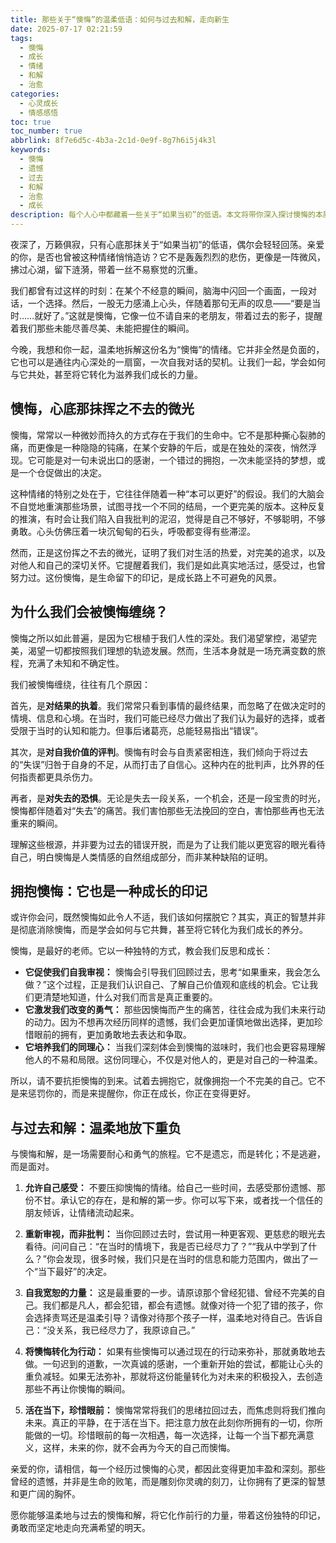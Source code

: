 ```yaml
---
title: 那些关于“懊悔”的温柔低语：如何与过去和解，走向新生
date: 2025-07-17 02:21:59
tags:
  - 懊悔
  - 成长
  - 情绪
  - 和解
  - 治愈
categories:
  - 心灵成长
  - 情感感悟
toc: true
toc_number: true
abbrlink: 8f7e6d5c-4b3a-2c1d-0e9f-8g7h6i5j4k3l
keywords:
  - 懊悔
  - 遗憾
  - 过去
  - 和解
  - 治愈
  - 成长
description: 每个人心中都藏着一些关于“如果当初”的低语。本文将带你深入探讨懊悔的本质，理解它如何塑造我们，并温柔地引导你学会与过去的遗憾和解，将懊悔转化为成长的力量，最终走向内心的平静与新生。
---
```


夜深了，万籁俱寂，只有心底那抹关于“如果当初”的低语，偶尔会轻轻回荡。亲爱的你，是否也曾被这种情绪悄悄造访？它不是轰轰烈烈的悲伤，更像是一阵微风，拂过心湖，留下涟漪，带着一丝不易察觉的沉重。

我们都曾有过这样的时刻：在某个不经意的瞬间，脑海中闪回一个画面，一段对话，一个选择。然后，一股无力感涌上心头，伴随着那句无声的叹息——“要是当时……就好了。”这就是懊悔，它像一位不请自来的老朋友，带着过去的影子，提醒着我们那些未能尽善尽美、未能把握住的瞬间。

今晚，我想和你一起，温柔地拆解这份名为“懊悔”的情绪。它并非全然是负面的，它也可以是通往内心深处的一扇窗，一次自我对话的契机。让我们一起，学会如何与它共处，甚至将它转化为滋养我们成长的力量。

## 懊悔，心底那抹挥之不去的微光

懊悔，常常以一种微妙而持久的方式存在于我们的生命中。它不是那种撕心裂肺的痛，而更像是一种隐隐的钝痛，在某个安静的午后，或是在独处的深夜，悄然浮现。它可能是对一句未说出口的感谢，一个错过的拥抱，一次未能坚持的梦想，或是一个仓促做出的决定。

这种情绪的特别之处在于，它往往伴随着一种“本可以更好”的假设。我们的大脑会不自觉地重演那些场景，试图寻找一个不同的结局，一个更完美的版本。这种反复的推演，有时会让我们陷入自我批判的泥沼，觉得是自己不够好，不够聪明，不够勇敢。心头仿佛压着一块沉甸甸的石头，呼吸都变得有些滞涩。

然而，正是这份挥之不去的微光，证明了我们对生活的热爱，对完美的追求，以及对他人和自己的深切关怀。它提醒着我们，我们是如此真实地活过，感受过，也曾努力过。这份懊悔，是生命留下的印记，是成长路上不可避免的风景。

## 为什么我们会被懊悔缠绕？

懊悔之所以如此普遍，是因为它根植于我们人性的深处。我们渴望掌控，渴望完美，渴望一切都按照我们理想的轨迹发展。然而，生活本身就是一场充满变数的旅程，充满了未知和不确定性。

我们被懊悔缠绕，往往有几个原因：

首先，是**对结果的执着**。我们常常只看到事情的最终结果，而忽略了在做决定时的情境、信息和心境。在当时，我们可能已经尽力做出了我们认为最好的选择，或者受限于当时的认知和能力。但事后诸葛亮，总能轻易指出“错误”。

其次，是**对自我价值的评判**。懊悔有时会与自责紧密相连，我们倾向于将过去的“失误”归咎于自身的不足，从而打击了自信心。这种内在的批判声，比外界的任何指责都更具杀伤力。

再者，是**对失去的恐惧**。无论是失去一段关系，一个机会，还是一段宝贵的时光，懊悔都伴随着对“失去”的痛苦。我们害怕那些无法挽回的空白，害怕那些再也无法重来的瞬间。

理解这些根源，并非要为过去的错误开脱，而是为了让我们能以更宽容的眼光看待自己，明白懊悔是人类情感的自然组成部分，而非某种缺陷的证明。

## 拥抱懊悔：它也是一种成长的印记

或许你会问，既然懊悔如此令人不适，我们该如何摆脱它？其实，真正的智慧并非是彻底消除懊悔，而是学会如何与它共舞，甚至将它转化为我们成长的养分。

懊悔，是最好的老师。它以一种独特的方式，教会我们反思和成长：

*   **它促使我们自我审视：** 懊悔会引导我们回顾过去，思考“如果重来，我会怎么做？”这个过程，正是我们认识自己、了解自己价值观和底线的机会。它让我们更清楚地知道，什么对我们而言是真正重要的。
*   **它激发我们改变的勇气：** 那些因懊悔而产生的痛苦，往往会成为我们未来行动的动力。因为不想再次经历同样的遗憾，我们会更加谨慎地做出选择，更加珍惜眼前的拥有，更加勇敢地去表达和争取。
*   **它培养我们的同理心：** 当我们深刻体会到懊悔的滋味时，我们也会更容易理解他人的不易和局限。这份同理心，不仅是对他人的，更是对自己的一种温柔。

所以，请不要抗拒懊悔的到来。试着去拥抱它，就像拥抱一个不完美的自己。它不是来惩罚你的，而是来提醒你，你正在成长，你正在变得更好。

## 与过去和解：温柔地放下重负

与懊悔和解，是一场需要耐心和勇气的旅程。它不是遗忘，而是转化；不是逃避，而是面对。

1.  **允许自己感受：** 不要压抑懊悔的情绪。给自己一些时间，去感受那份遗憾、那份不甘。承认它的存在，是和解的第一步。你可以写下来，或者找一个信任的朋友倾诉，让情绪流动起来。

2.  **重新审视，而非批判：** 当你回顾过去时，尝试用一种更客观、更慈悲的眼光去看待。问问自己：“在当时的情境下，我是否已经尽力了？”“我从中学到了什么？”你会发现，很多时候，我们只是在当时的信息和能力范围内，做出了一个“当下最好”的决定。

3.  **自我宽恕的力量：** 这是最重要的一步。请原谅那个曾经犯错、曾经不完美的自己。我们都是凡人，都会犯错，都会有遗憾。就像对待一个犯了错的孩子，你会选择责骂还是温柔引导？请像对待那个孩子一样，温柔地对待自己。告诉自己：“没关系，我已经尽力了，我原谅自己。”

4.  **将懊悔转化为行动：** 如果有些懊悔可以通过现在的行动来弥补，那就勇敢地去做。一句迟到的道歉，一次真诚的感谢，一个重新开始的尝试，都能让心头的重负减轻。如果无法弥补，那就将这份能量转化为对未来的积极投入，去创造那些不再让你懊悔的瞬间。

5.  **活在当下，珍惜眼前：** 懊悔常常将我们的思绪拉回过去，而焦虑则将我们推向未来。真正的平静，在于活在当下。把注意力放在此刻你所拥有的一切，你所能做的一切。珍惜眼前的每一次相遇，每一次选择，让每一个当下都充满意义，这样，未来的你，就不会再为今天的自己而懊悔。

亲爱的你，请相信，每一个经历过懊悔的心灵，都因此变得更加丰盈和深刻。那些曾经的遗憾，并非是生命的败笔，而是雕刻你灵魂的刻刀，让你拥有了更深的智慧和更广阔的胸怀。

愿你能够温柔地与过去的懊悔和解，将它化作前行的力量，带着这份独特的印记，勇敢而坚定地走向充满希望的明天。
